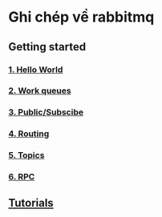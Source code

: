 # Ghi chép về rabbitmq

## Getting started

### [1. Hello World](https://github.com/hoangdh/meditech-ghichep-rabbitmq/blob/master/docs/gettingstarted/1.HelloWorld.md)
### [2. Work queues](https://github.com/hoangdh/meditech-ghichep-rabbitmq/blob/master/docs/gettingstarted/2.WorkQueues.md)
### [3. Public/Subscibe](https://github.com/hoangdh/meditech-ghichep-rabbitmq/blob/master/docs/gettingstarted/3.PublishSubscribe.md) 
### [4. Routing](https://github.com/hoangdh/meditech-ghichep-rabbitmq/blob/master/docs/gettingstarted/4.Routing.md)
### [5. Topics](https://github.com/hoangdh/meditech-ghichep-rabbitmq/blob/master/docs/gettingstarted/5.Topics.md)
### [6. RPC](https://github.com/hoangdh/meditech-ghichep-rabbitmq/blob/master/docs/gettingstarted/6.RPC.md)

## [Tutorials](https://github.com/hoangdh/meditech-ghichep-rabbitmq/blob/master/docs/tutorials/README.md)